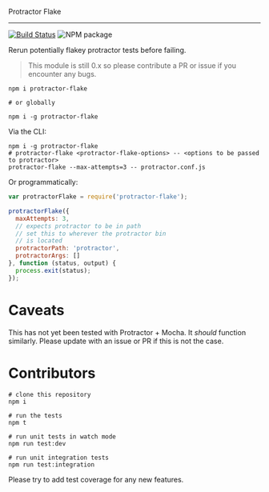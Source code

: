 Protractor Flake

---
[![Build Status](http://img.shields.io/travis/NickTomlin/protractor-flake.svg?style=flat&branch=master)](https://travis-ci.org/NickTomlin/protractor-flake)
![NPM package](https://img.shields.io/npm/v/protractor-flake.svg)

Rerun potentially flakey protractor tests before failing.

> This module is still 0.x so please contribute a PR or issue if you encounter any bugs.

```shell
npm i protractor-flake

# or globally

npm i -g protractor-flake
```

Via the CLI:

```shell
npm i -g protractor-flake
# protractor-flake <protractor-flake-options> -- <options to be passed to protractor>
protractor-flake --max-attempts=3 -- protractor.conf.js
```

Or programmatically:

```javascript
var protractorFlake = require('protractor-flake');

protractorFlake({
  maxAttempts: 3,
  // expects protractor to be in path
  // set this to wherever the protractor bin
  // is located
  protractorPath: 'protractor',
  protractorArgs: []
}, function (status, output) {
  process.exit(status);
});

```

# Caveats

This has not yet been tested with Protractor + Mocha. It _should_ function similarly. Please update with an issue or PR if this is not the case.

# Contributors

```
# clone this repository
npm i

# run the tests
npm t

# run unit tests in watch mode
npm run test:dev

# run unit integration tests
npm run test:integration
```

Please try to add test coverage for any new features.
